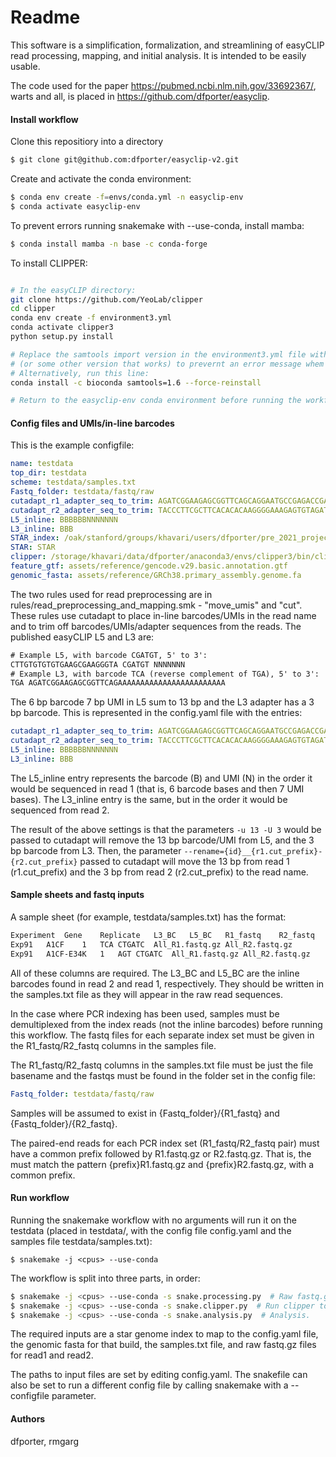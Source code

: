 # Readme

This software is a simplification, formalization, and streamlining of easyCLIP read processing, mapping, and initial analysis.
It is intended to be easily usable.

The code used for the paper https://pubmed.ncbi.nlm.nih.gov/33692367/, warts and all, is placed in https://github.com/dfporter/easyclip.

#### Install workflow

Clone this repositiory into a directory

```bash
$ git clone git@github.com:dfporter/easyclip-v2.git
```

Create and activate the conda environment:

```bash
$ conda env create -f=envs/conda.yml -n easyclip-env
$ conda activate easyclip-env
```

To prevent errors running snakemake with --use-conda, install mamba:
```bash
$ conda install mamba -n base -c conda-forge
```


To install CLIPPER:
```bash

# In the easyCLIP directory:
git clone https://github.com/YeoLab/clipper
cd clipper
conda env create -f environment3.yml
conda activate clipper3
python setup.py install

# Replace the samtools import version in the environment3.yml file with 1.6
# (or some other version that works) to prevernt an error message whem samtools called.
# Alternatively, run this line:
conda install -c bioconda samtools=1.6 --force-reinstall

# Return to the easyclip-env conda environment before running the workflow.
```

#### Config files and UMIs/in-line barcodes

This is the example configfile:

```yaml
name: testdata
top_dir: testdata
scheme: testdata/samples.txt
Fastq_folder: testdata/fastq/raw
cutadapt_r1_adapter_seq_to_trim: AGATCGGAAGAGCGGTTCAGCAGGAATGCCGAGACCGATCTCGTATGCCGTCTTCTGCTT
cutadapt_r2_adapter_seq_to_trim: TACCCTTCGCTTCACACACAAGGGGAAAGAGTGTAGATCTCGGTGGTCGC
L5_inline: BBBBBBNNNNNNN
L3_inline: BBB
STAR_index: /oak/stanford/groups/khavari/users/dfporter/pre_2021_projects/genome/GRCh38.gencode.29/star_index/
STAR: STAR
clipper: /storage/khavari/data/dfporter/anaconda3/envs/clipper3/bin/clipper
feature_gtf: assets/reference/gencode.v29.basic.annotation.gtf
genomic_fasta: assets/reference/GRCh38.primary_assembly.genome.fa
```

The two rules used for read preprocessing are in rules/read_preprocessing_and_mapping.smk - "move_umis" and "cut".
These rules use cutadapt to place in-line barcodes/UMIs in the read name and to trim off barcodes/UMIs/adapter sequences from the reads.
The published easyCLIP L5 and L3 are:

```txt
# Example L5, with barcode CGATGT, 5' to 3':
CTTGTGTGTGTGAAGCGAAGGGTA CGATGT NNNNNNN
# Example L3, with barcode TCA (reverse complement of TGA), 5' to 3':
TGA AGATCGGAAGAGCGGTTCAGAAAAAAAAAAAAAAAAAAAAAAAA
```

The 6 bp barcode 7 bp UMI in L5 sum to 13 bp and the L3 adapter has a 3 bp barcode.
This is represented in the config.yaml file with the entries:

```yaml
cutadapt_r1_adapter_seq_to_trim: AGATCGGAAGAGCGGTTCAGCAGGAATGCCGAGACCGATCTCGTATGCCGTCTTCTGCTT
cutadapt_r2_adapter_seq_to_trim: TACCCTTCGCTTCACACACAAGGGGAAAGAGTGTAGATCTCGGTGGTCGC
L5_inline: BBBBBBNNNNNNN
L3_inline: BBB
```

The L5_inline entry represents the barcode (B) and UMI (N) in the order it would be sequenced in read 1 (that is, 6 barcode bases and then 7 UMI bases).
The L3_inline entry is the same, but in the order it would be sequenced from read 2.

The result of the above settings is that the parameters `-u 13 -U 3` would be passed to cutadapt will remove the 13 bp barcode/UMI from L5, and the 3 bp barcode from L3.
Then, the parameter `--rename={id}__{r1.cut_prefix}-{r2.cut_prefix}` passed to cutadapt will move the 13 bp from read 1 (r1.cut_prefix) and the 3 bp from read 2 (r2.cut_prefix) to the read name.

#### Sample sheets and fastq inputs

A sample sheet (for example, testdata/samples.txt) has the format:
```txt
Experiment	Gene	Replicate	L3_BC	L5_BC	R1_fastq	R2_fastq
Exp91	A1CF	1	TCA	CTGATC	All_R1.fastq.gz	All_R2.fastq.gz
Exp91	A1CF-E34K	1	AGT	CTGATC	All_R1.fastq.gz	All_R2.fastq.gz
```

All of these columns are required.
The L3_BC and L5_BC are the inline barcodes found in read 2 and read 1, respectively.
They should be written in the samples.txt file as they will appear in the raw read sequences.

In the case where PCR indexing has been used, samples must be demultiplexed from the index reads (not the inline barcodes) before running this workflow. The fastq files for each separate index set must be given in the R1_fastq/R2_fastq columns in the samples file.

The R1_fastq/R2_fastq columns in the samples.txt file must be just the file basename and the fastqs must be found in the folder set in the config file:
```yaml
Fastq_folder: testdata/fastq/raw
```
Samples will be assumed to exist in {Fastq_folder}/{R1_fastq} and {Fastq_folder}/{R2_fastq}.

The paired-end reads for each PCR index set (R1_fastq/R2_fastq pair) must have a common prefix followed by R1.fastq.gz or R2.fastq.gz.
That is, the must match the pattern {prefix}R1.fastq.gz and {prefix}R2.fastq.gz, with a common prefix.

#### Run workflow

Running the snakemake workflow with no arguments will run it on the testdata (placed in testdata/, with the config file config.yaml and the samples file testdata/samples.txt):

```
$ snakemake -j <cpus> --use-conda 
```

The workflow is split into three parts, in order:

```bash
$ snakemake -j <cpus> --use-conda -s snake.processing.py  # Raw fastq.gz to bam/bw/ect.
$ snakemake -j <cpus> --use-conda -s snake.clipper.py  # Run clipper to call peaks.
$ snakemake -j <cpus> --use-conda -s snake.analysis.py  # Analysis.
```
The required inputs are a star genome index to map to the config.yaml file, the genomic fasta for that build, the samples.txt file, and raw fastq.gz files for read1 and read2.

The paths to input files are set by editing config.yaml.
The snakefile can also be set to run a different config file by calling snakemake with a --configfile parameter.


#### Authors
dfporter, rmgarg

